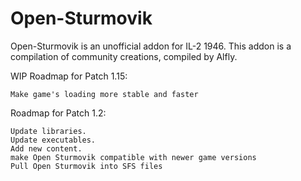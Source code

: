 # Open-Sturmovik
Open-Sturmovik is an unofficial addon for IL-2 1946. This addon is a compilation of community creations, compiled by Alfly.

WIP
Roadmap for Patch 1.15:

    Make game's loading more stable and faster

Roadmap for Patch 1.2:

    Update libraries.
    Update executables.
    Add new content.
    make Open Sturmovik compatible with newer game versions
    Pull Open Sturmovik into SFS files
